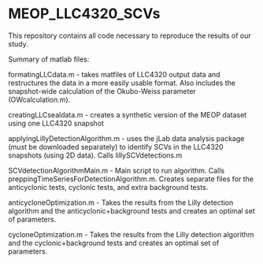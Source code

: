 # MEOP_LLC4320_SCVs

This repository contains all code necessary to reproduce the results of our study. 

Summary of matlab files:

formatingLLCdata.m - takes matfiles of LLC4320 output data and restructures the data in a more easily usable format. Also includes the snapshot-wide calculation of the Okubo-Weiss parameter (OWcalculation.m). 

creatingLLCsealdata.m - creates a synthetic version of the MEOP dataset using one LLC4320 snapshot

applyingLillyDetectionAlgorithm.m - uses the jLab data analysis package (must be downloaded separately) to identify SCVs in the LLC4320 snapshots (using 2D data). Calls lillySCVdetections.m

SCVdetectionAlgorithmMain.m - Main script to run algorithm. Calls preppingTimeSeriesForDetectionAlgorithm.m. Creates separate files for the anticyclonic tests, cyclonic tests, and extra background tests. 

anticycloneOptimization.m - Takes the results from the Lilly detection algorithm and the anticyclonic+background tests and creates an optimal set of parameters. 

cycloneOptimization.m - Takes the results from the Lilly detection algorithm and the cyclonic+background tests and creates an optimal set of parameters. 




